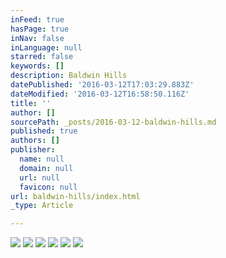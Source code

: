 ```yaml
---
inFeed: true
hasPage: true
inNav: false
inLanguage: null
starred: false
keywords: []
description: Baldwin Hills
datePublished: '2016-03-12T17:03:29.883Z'
dateModified: '2016-03-12T16:58:50.116Z'
title: ''
author: []
sourcePath: _posts/2016-03-12-baldwin-hills.md
published: true
authors: []
publisher:
  name: null
  domain: null
  url: null
  favicon: null
url: baldwin-hills/index.html
_type: Article

---
```

![](https://the-grid-user-content.s3-us-west-2.amazonaws.com/ad597ea7-b5e3-4533-8e9b-037df2671093.jpg)
![](https://the-grid-user-content.s3-us-west-2.amazonaws.com/dc105ff2-2674-4087-93f6-ec5dee84f983.jpg)
![](https://the-grid-user-content.s3-us-west-2.amazonaws.com/4a847579-1d0a-40c7-ba8a-26adc4d502f1.jpg)
![](https://the-grid-user-content.s3-us-west-2.amazonaws.com/dadfa70f-bd3b-403c-8a68-be0b3946fcfb.jpg)
![](https://the-grid-user-content.s3-us-west-2.amazonaws.com/2821b3a6-87a5-4147-848c-2545ea9978fa.jpg)
![](https://the-grid-user-content.s3-us-west-2.amazonaws.com/e6f12b99-194a-4a3c-8bf6-7867bb9a74d0.jpg)